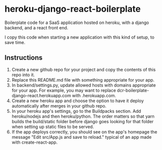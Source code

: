 # heroku-django-react-boilerplate

Boilerplate code for a SaaS application hosted on heroku, with a django backend, and a react front end.

I copy this code when starting a new application with this kind of setup, to save time.

## Instructions

1. Create a new github repo for your project and copy the contents of this repo into it.
1. Replace this README.md file with something appropriate for your app.
1. In backend/settings.py, update allowed hosts with domains appropriate for your app. For example, you may want to replace dcr-boilerplate-django-react.herokuapp.com with <my-heroku-app>.herokuapp.com.
1. Create a new heroku app and choose the option to have it deploy automatically after merges in your github repo.
1. In your heroku app's settings, go to the Buildpacks section. Add heroku/nodejs and then heroku/python. The order matters so that yarn builds the build/static folder before django goes looking for that folder when setting up static files to be served.
1. If the app deploys correctly, you should see on the app's homepage the message "Edit src/App.js and save to reload." typical of an app made with create-react-app.
